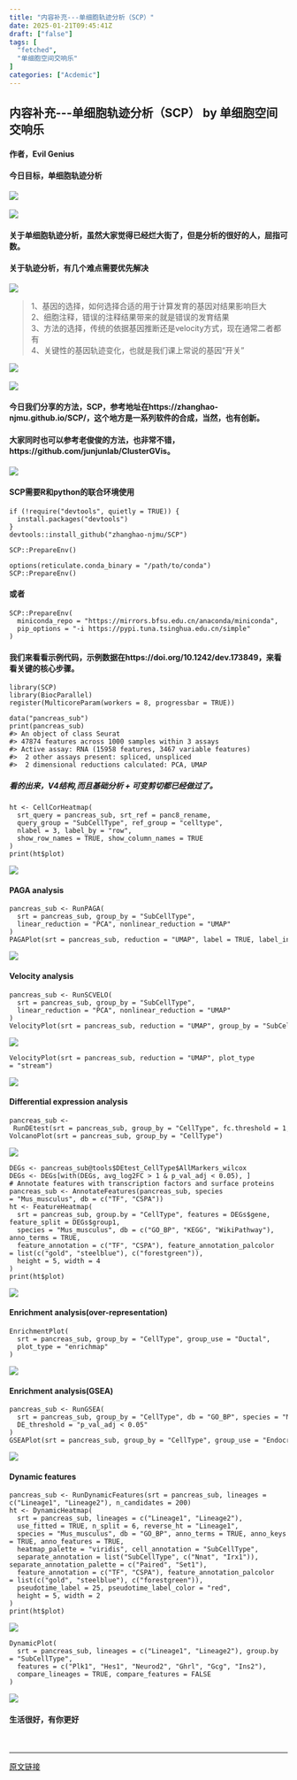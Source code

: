 ```yaml
---
title: "内容补充---单细胞轨迹分析（SCP）"
date: 2025-01-21T09:45:41Z
draft: ["false"]
tags: [
  "fetched",
  "单细胞空间交响乐"
]
categories: ["Acdemic"]
---
```

内容补充---单细胞轨迹分析（SCP） by 单细胞空间交响乐
------
<div><h4 data-line="0"><span leaf="">作者，Evil Genius</span></h4><h4 data-line="2"><span leaf="">今日目标，单细胞轨迹分析</span></h4><section nodeleaf=""><img data-imgfileid="100010759" data-src="https://mmbiz.qpic.cn/mmbiz_jpg/srXAibe95MmkeZraW782IRxmyvFtywod3L1tEDDEgACCjBXIx2sQspicicumoicuDvWD9DQxjaLtib7XCyjIRIBJewA/640?wx_fmt=other&amp;from=appmsg" data-type="other" src="https://mmbiz.qpic.cn/mmbiz_jpg/srXAibe95MmkeZraW782IRxmyvFtywod3L1tEDDEgACCjBXIx2sQspicicumoicuDvWD9DQxjaLtib7XCyjIRIBJewA/640?wx_fmt=other&amp;from=appmsg"></section><section><br></section><section nodeleaf=""><img data-imgfileid="100010755" data-src="https://mmbiz.qpic.cn/mmbiz_jpg/srXAibe95MmkeZraW782IRxmyvFtywod3JAFVuTic7ibzLk4iby9FSoicFNic8cTDlQDVAsCxR5gNFBh2icjJ4RhqnaGw/640?wx_fmt=other&amp;from=appmsg" data-type="other" src="https://mmbiz.qpic.cn/mmbiz_jpg/srXAibe95MmkeZraW782IRxmyvFtywod3JAFVuTic7ibzLk4iby9FSoicFNic8cTDlQDVAsCxR5gNFBh2icjJ4RhqnaGw/640?wx_fmt=other&amp;from=appmsg"></section><h4 data-line="6"><span leaf="">关于单细胞轨迹分析，虽然大家觉得已经烂大街了，但是分析的很好的人，屈指可数。</span></h4><h4 data-line="8"><span leaf="">关于轨迹分析，有几个难点需要优先解决</span></h4><section nodeleaf=""><img data-imgfileid="100010756" data-src="https://mmbiz.qpic.cn/mmbiz_jpg/srXAibe95MmkeZraW782IRxmyvFtywod3fVe0lNJqqRk4jEEfYFiaw9U3qgluWPlCBMAT2hicAJgmibDicPg8BRzOMQ/640?wx_fmt=other&amp;from=appmsg" data-type="other" src="https://mmbiz.qpic.cn/mmbiz_jpg/srXAibe95MmkeZraW782IRxmyvFtywod3fVe0lNJqqRk4jEEfYFiaw9U3qgluWPlCBMAT2hicAJgmibDicPg8BRzOMQ/640?wx_fmt=other&amp;from=appmsg"></section><blockquote><p><span leaf=""><span textstyle="">1、基因的选择，如何选择合适的用于计算发育的基因对结果影响巨大</span></span><br><span leaf=""><span textstyle="">2、细胞注释，错误的注释结果带来的就是错误的发育结果</span></span><br><span leaf=""><span textstyle="">3、方法的选择，传统的依据基因推断还是velocity方式，现在通常二者都有</span></span><br><span leaf=""><span textstyle="">4、关键性的基因轨迹变化，也就是我们课上常说的基因“开关”</span></span></p></blockquote><section nodeleaf=""><img data-imgfileid="100010757" data-src="https://mmbiz.qpic.cn/mmbiz_jpg/srXAibe95MmkeZraW782IRxmyvFtywod3qHD32s8emB961ficicKthVcqWFhRFoKKlhY6l1CdSV6aNqYmBUB3ARVw/640?wx_fmt=other&amp;from=appmsg" data-type="other" src="https://mmbiz.qpic.cn/mmbiz_jpg/srXAibe95MmkeZraW782IRxmyvFtywod3qHD32s8emB961ficicKthVcqWFhRFoKKlhY6l1CdSV6aNqYmBUB3ARVw/640?wx_fmt=other&amp;from=appmsg"></section><section><br></section><section nodeleaf=""><img data-imgfileid="100010758" data-src="https://mmbiz.qpic.cn/mmbiz_jpg/srXAibe95MmkeZraW782IRxmyvFtywod3GZaOLjfrIyPsoVp4dnQ0gPg2wdrTnXG2euRt0YU9HRY30HwdibtoicGg/640?wx_fmt=other&amp;from=appmsg" data-type="other" src="https://mmbiz.qpic.cn/mmbiz_jpg/srXAibe95MmkeZraW782IRxmyvFtywod3GZaOLjfrIyPsoVp4dnQ0gPg2wdrTnXG2euRt0YU9HRY30HwdibtoicGg/640?wx_fmt=other&amp;from=appmsg"></section><h4 data-line="19"><span leaf="">今日我们分享的方法，SCP，参考地址在</span><span leaf="">https://zhanghao-njmu.github.io/SCP/</span><span leaf="">，这个地方是一系列软件的合成，当然，也有创新。</span></h4><h4 data-line="21"><span leaf="">大家同时也可以参考老俊俊的方法，也非常不错，</span><span leaf="">https://github.com/junjunlab/ClusterGVis</span><span leaf="">。</span></h4><section nodeleaf=""><img data-imgfileid="100010764" data-src="https://mmbiz.qpic.cn/mmbiz_jpg/srXAibe95MmkeZraW782IRxmyvFtywod3pTAbeV9zp91fhfF4WiaEUBVVP7VzOsZnIVfnEWibKbNYlqpSqpJWPiaFA/640?wx_fmt=other&amp;from=appmsg" data-type="other" src="https://mmbiz.qpic.cn/mmbiz_jpg/srXAibe95MmkeZraW782IRxmyvFtywod3pTAbeV9zp91fhfF4WiaEUBVVP7VzOsZnIVfnEWibKbNYlqpSqpJWPiaFA/640?wx_fmt=other&amp;from=appmsg"></section><h4 data-line="25"><span leaf="">SCP需要R和python的联合环境使用</span></h4><pre><code><span><span leaf="">if</span></span><span leaf=""> (!</span><span><span leaf="">require</span></span><span leaf="">(</span><span><span leaf="">"devtools"</span></span><span leaf="">, quietly = </span><span><span leaf="">TRUE</span></span><span leaf="">)) {</span><br><span leaf="">  install.packages(</span><span><span leaf="">"devtools"</span></span><span leaf="">)</span><br><span leaf="">}</span><br><span leaf="">devtools::install_github(</span><span><span leaf="">"zhanghao-njmu/SCP"</span></span><span leaf="">)</span><br><br><span leaf="">SCP::PrepareEnv()</span><br><br><span leaf="">options(reticulate.conda_binary = </span><span><span leaf="">"/path/to/conda"</span></span><span leaf="">)</span><br><span leaf="">SCP::PrepareEnv()</span><br></code></pre><h4 data-line="37"><span leaf="">或者</span></h4><pre><code><span leaf="">SCP::PrepareEnv(</span><br><span leaf="">  miniconda_repo = </span><span><span leaf="">"https://mirrors.bfsu.edu.cn/anaconda/miniconda"</span></span><span leaf="">,</span><br><span leaf="">  pip_options = </span><span><span leaf="">"-i https://pypi.tuna.tsinghua.edu.cn/simple"</span></span><br><span leaf="">)</span><br></code></pre><h4 data-line="45"><span leaf="">我们来看看示例代码，示例数据在<span textstyle="">https://doi.org/10.1242/dev.173849</span></span><span leaf="">，来看看关键的核心步骤。</span></h4><pre><code><span leaf="">library(SCP)</span><br><span leaf="">library(BiocParallel)</span><br><span><span leaf="">register</span></span><span leaf="">(MulticoreParam(workers = </span><span><span leaf="">8</span></span><span leaf="">, progressbar = </span><span><span leaf="">TRUE</span></span><span leaf="">))</span><br><br><span leaf="">data(</span><span><span leaf="">"pancreas_sub"</span></span><span leaf="">)</span><br><span leaf="">print(pancreas_sub)</span><br><span><span leaf="">#&gt; An object of class Seurat </span></span><br><span><span leaf="">#&gt; 47874 features across 1000 samples within 3 assays </span></span><br><span><span leaf="">#&gt; Active assay: RNA (15958 features, 3467 variable features)</span></span><br><span><span leaf="">#&gt;  2 other assays present: spliced, unspliced</span></span><br><span><span leaf="">#&gt;  2 dimensional reductions calculated: PCA, UMAP</span></span><br></code></pre><h5 data-line="59"><span leaf="">看的出来，V4结构,而且基础分析 + 可变剪切都已经做过了。</span></h5><pre><code><span leaf="">ht </span><span><span leaf="">&lt;</span><span><span leaf="">-</span></span><span leaf=""> </span><span><span leaf="">CellCorHeatmap</span></span><span leaf="">(</span><br><span leaf="">  </span><span><span leaf="">srt_query</span></span><span leaf=""> = </span><span><span leaf="">pancreas_sub,</span></span><span leaf=""> </span><span><span leaf="">srt_ref</span></span><span leaf=""> = </span><span><span leaf="">panc8_rename,</span></span><br><span leaf="">  </span><span><span leaf="">query_group</span></span><span leaf=""> = </span><span><span leaf="">"SubCellType"</span></span><span leaf="">, </span><span><span leaf="">ref_group</span></span><span leaf=""> = </span><span><span leaf="">"celltype"</span></span><span leaf="">,</span><br><span leaf="">  </span><span><span leaf="">nlabel</span></span><span leaf=""> = </span><span><span leaf="">3,</span></span><span leaf=""> </span><span><span leaf="">label_by</span></span><span leaf=""> = </span><span><span leaf="">"row"</span></span><span leaf="">,</span><br><span leaf="">  </span><span><span leaf="">show_row_names</span></span><span leaf=""> = </span><span><span leaf="">TRUE,</span></span><span leaf=""> </span><span><span leaf="">show_column_names</span></span><span leaf=""> = </span><span><span leaf="">TRUE</span></span><br><span leaf="">)</span><br><span><span leaf="">print</span></span><span leaf="">(</span><span><span leaf="">ht</span></span><span leaf="">$</span><span><span leaf="">plot</span></span><span leaf="">)</span><br></span></code></pre><section nodeleaf=""><img data-imgfileid="100010763" data-src="https://mmbiz.qpic.cn/mmbiz_jpg/srXAibe95MmkeZraW782IRxmyvFtywod3mKDFXtVjzF3dLFAO1V9YnoZZO2xVQNlw3SSOTfusA6tPAwVR8exAuA/640?wx_fmt=other&amp;from=appmsg" data-type="other" src="https://mmbiz.qpic.cn/mmbiz_jpg/srXAibe95MmkeZraW782IRxmyvFtywod3mKDFXtVjzF3dLFAO1V9YnoZZO2xVQNlw3SSOTfusA6tPAwVR8exAuA/640?wx_fmt=other&amp;from=appmsg"></section><h4 data-line="70"><span leaf="">PAGA analysis</span></h4><pre><code><span leaf="">pancreas_sub </span><span><span leaf="">&lt;</span><span><span leaf="">-</span></span><span leaf=""> </span><span><span leaf="">RunPAGA</span></span><span leaf="">(</span><br><span leaf="">  </span><span><span leaf="">srt</span></span><span leaf=""> = </span><span><span leaf="">pancreas_sub,</span></span><span leaf=""> </span><span><span leaf="">group_by</span></span><span leaf=""> = </span><span><span leaf="">"SubCellType"</span></span><span leaf="">,</span><br><span leaf="">  </span><span><span leaf="">linear_reduction</span></span><span leaf=""> = </span><span><span leaf="">"PCA"</span></span><span leaf="">, </span><span><span leaf="">nonlinear_reduction</span></span><span leaf=""> = </span><span><span leaf="">"UMAP"</span></span><br><span leaf="">)</span><br><span><span leaf="">PAGAPlot</span></span><span leaf="">(</span><span><span leaf="">srt</span></span><span leaf=""> = </span><span><span leaf="">pancreas_sub,</span></span><span leaf=""> </span><span><span leaf="">reduction</span></span><span leaf=""> = </span><span><span leaf="">"UMAP"</span></span><span leaf="">, </span><span><span leaf="">label</span></span><span leaf=""> = </span><span><span leaf="">TRUE,</span></span><span leaf=""> </span><span><span leaf="">label_insitu</span></span><span leaf=""> = </span><span><span leaf="">TRUE,</span></span><span leaf=""> </span><span><span leaf="">label_repel</span></span><span leaf=""> = </span><span><span leaf="">TRUE)</span></span><br></span></code></pre><section nodeleaf=""><img data-imgfileid="100010762" data-src="https://mmbiz.qpic.cn/mmbiz_jpg/srXAibe95MmkeZraW782IRxmyvFtywod3LUTqhvJGl7d8TnevAWiaS09iayhia19A1SgO57PJgEH9MdzTIWP7AQF8w/640?wx_fmt=other&amp;from=appmsg" data-type="other" src="https://mmbiz.qpic.cn/mmbiz_jpg/srXAibe95MmkeZraW782IRxmyvFtywod3LUTqhvJGl7d8TnevAWiaS09iayhia19A1SgO57PJgEH9MdzTIWP7AQF8w/640?wx_fmt=other&amp;from=appmsg"></section><h4 data-line="80"><span leaf="">Velocity analysis</span></h4><pre><code><span leaf="">pancreas_sub </span><span><span leaf="">&lt;</span><span><span leaf="">-</span></span><span leaf=""> </span><span><span leaf="">RunSCVELO</span></span><span leaf="">(</span><br><span leaf="">  </span><span><span leaf="">srt</span></span><span leaf=""> = </span><span><span leaf="">pancreas_sub,</span></span><span leaf=""> </span><span><span leaf="">group_by</span></span><span leaf=""> = </span><span><span leaf="">"SubCellType"</span></span><span leaf="">,</span><br><span leaf="">  </span><span><span leaf="">linear_reduction</span></span><span leaf=""> = </span><span><span leaf="">"PCA"</span></span><span leaf="">, </span><span><span leaf="">nonlinear_reduction</span></span><span leaf=""> = </span><span><span leaf="">"UMAP"</span></span><br><span leaf="">)</span><br><span><span leaf="">VelocityPlot</span></span><span leaf="">(</span><span><span leaf="">srt</span></span><span leaf=""> = </span><span><span leaf="">pancreas_sub,</span></span><span leaf=""> </span><span><span leaf="">reduction</span></span><span leaf=""> = </span><span><span leaf="">"UMAP"</span></span><span leaf="">, </span><span><span leaf="">group_by</span></span><span leaf=""> = </span><span><span leaf="">"SubCellType"</span></span><span leaf="">)</span><br></span></code></pre><section nodeleaf=""><img data-imgfileid="100010760" data-src="https://mmbiz.qpic.cn/mmbiz_jpg/srXAibe95MmkeZraW782IRxmyvFtywod35fk5LY2pmewNjdBIm89ujImmcABLV4QttoxwphpYcC67oZVHTKibI7g/640?wx_fmt=other&amp;from=appmsg" data-type="other" src="https://mmbiz.qpic.cn/mmbiz_jpg/srXAibe95MmkeZraW782IRxmyvFtywod35fk5LY2pmewNjdBIm89ujImmcABLV4QttoxwphpYcC67oZVHTKibI7g/640?wx_fmt=other&amp;from=appmsg"></section><pre><code><span leaf="">VelocityPlot(srt = pancreas_sub, reduction = </span><span><span leaf="">"UMAP"</span></span><span leaf="">, plot_type = </span><span><span leaf="">"stream"</span></span><span leaf="">)</span><br></code></pre><section nodeleaf=""><img data-imgfileid="100010761" data-src="https://mmbiz.qpic.cn/mmbiz_jpg/srXAibe95MmkeZraW782IRxmyvFtywod32v49ff6diaT8dRAiavfOEibu5puF9toiaPFo1ChVNeUwibtDE840WlkJ5Wg/640?wx_fmt=other&amp;from=appmsg" data-type="other" src="https://mmbiz.qpic.cn/mmbiz_jpg/srXAibe95MmkeZraW782IRxmyvFtywod32v49ff6diaT8dRAiavfOEibu5puF9toiaPFo1ChVNeUwibtDE840WlkJ5Wg/640?wx_fmt=other&amp;from=appmsg"></section><h4 data-line="96"><span leaf="">Differential expression analysis</span></h4><pre><code><span leaf="">pancreas_sub </span><span><span leaf="">&lt;</span><span><span leaf="">-</span></span><span leaf=""> </span><span><span leaf="">RunDEtest</span></span><span leaf="">(</span><span><span leaf="">srt</span></span><span leaf=""> = </span><span><span leaf="">pancreas_sub,</span></span><span leaf=""> </span><span><span leaf="">group_by</span></span><span leaf=""> = </span><span><span leaf="">"CellType"</span></span><span leaf="">, </span><span><span leaf="">fc.threshold</span></span><span leaf=""> = </span><span><span leaf="">1,</span></span><span leaf=""> </span><span><span leaf="">only.pos</span></span><span leaf=""> = </span><span><span leaf="">FALSE)</span></span><br><span><span leaf="">VolcanoPlot</span></span><span leaf="">(</span><span><span leaf="">srt</span></span><span leaf=""> = </span><span><span leaf="">pancreas_sub,</span></span><span leaf=""> </span><span><span leaf="">group_by</span></span><span leaf=""> = </span><span><span leaf="">"CellType"</span></span><span leaf="">)</span><br></span></code></pre><section nodeleaf=""><img data-imgfileid="100010770" data-src="https://mmbiz.qpic.cn/mmbiz_jpg/srXAibe95MmkeZraW782IRxmyvFtywod36YGW2H2IeazCK10Tp7rsBy4ictnQvCRITHickKxD3Wz6aSyibUMKQogQw/640?wx_fmt=other&amp;from=appmsg" data-type="other" src="https://mmbiz.qpic.cn/mmbiz_jpg/srXAibe95MmkeZraW782IRxmyvFtywod36YGW2H2IeazCK10Tp7rsBy4ictnQvCRITHickKxD3Wz6aSyibUMKQogQw/640?wx_fmt=other&amp;from=appmsg"></section><pre><code><span leaf="">DEGs &lt;- pancreas_sub@tools$DEtest_CellType$AllMarkers_wilcox</span><br><span leaf="">DEGs &lt;- DEGs[with(DEGs, avg_log2FC &gt; </span><span><span leaf="">1</span></span><span leaf=""> &amp; p_val_adj &lt; </span><span><span leaf="">0.05</span></span><span leaf="">), ]</span><br><span><span leaf=""># Annotate features with transcription factors and surface proteins</span></span><br><span leaf="">pancreas_sub &lt;- AnnotateFeatures(pancreas_sub, species = </span><span><span leaf="">"Mus_musculus"</span></span><span leaf="">, db = c(</span><span><span leaf="">"TF"</span></span><span leaf="">, </span><span><span leaf="">"CSPA"</span></span><span leaf="">))</span><br><span leaf="">ht &lt;- FeatureHeatmap(</span><br><span leaf="">  srt = pancreas_sub, group.by = </span><span><span leaf="">"CellType"</span></span><span leaf="">, features = DEGs$gene, feature_split = DEGs$group1,</span><br><span leaf="">  species = </span><span><span leaf="">"Mus_musculus"</span></span><span leaf="">, db = c(</span><span><span leaf="">"GO_BP"</span></span><span leaf="">, </span><span><span leaf="">"KEGG"</span></span><span leaf="">, </span><span><span leaf="">"WikiPathway"</span></span><span leaf="">), anno_terms = </span><span><span leaf="">TRUE</span></span><span leaf="">,</span><br><span leaf="">  feature_annotation = c(</span><span><span leaf="">"TF"</span></span><span leaf="">, </span><span><span leaf="">"CSPA"</span></span><span leaf="">), feature_annotation_palcolor = </span><span><span leaf="">list</span></span><span leaf="">(c(</span><span><span leaf="">"gold"</span></span><span leaf="">, </span><span><span leaf="">"steelblue"</span></span><span leaf="">), c(</span><span><span leaf="">"forestgreen"</span></span><span leaf="">)),</span><br><span leaf="">  height = </span><span><span leaf="">5</span></span><span leaf="">, width = </span><span><span leaf="">4</span></span><br><span leaf="">)</span><br><span><span leaf="">print</span></span><span leaf="">(ht$plot)</span><br></code></pre><section nodeleaf=""><img data-imgfileid="100010767" data-src="https://mmbiz.qpic.cn/mmbiz_jpg/srXAibe95MmkeZraW782IRxmyvFtywod38bwnREicf2CmZlT0eDLiaeeqk6uItibWv2wWEbFPT78Z1qhCLDgu9ibPTQ/640?wx_fmt=other&amp;from=appmsg" data-type="other" src="https://mmbiz.qpic.cn/mmbiz_jpg/srXAibe95MmkeZraW782IRxmyvFtywod38bwnREicf2CmZlT0eDLiaeeqk6uItibWv2wWEbFPT78Z1qhCLDgu9ibPTQ/640?wx_fmt=other&amp;from=appmsg"></section><h4 data-line="119"><span leaf="">Enrichment analysis(over-representation)</span></h4><pre><code><span leaf="">EnrichmentPlot(</span><br><span leaf="">  srt = pancreas_sub, group_by = </span><span><span leaf="">"CellType"</span></span><span leaf="">, group_use = </span><span><span leaf="">"Ductal"</span></span><span leaf="">,</span><br><span leaf="">  plot_type = </span><span><span leaf="">"enrichmap"</span></span><br><span leaf="">)</span><br></code></pre><section nodeleaf=""><img data-imgfileid="100010769" data-src="https://mmbiz.qpic.cn/mmbiz_jpg/srXAibe95MmkeZraW782IRxmyvFtywod3icgvarL8QcKu3YYehXaHFibiakjibuex1VElDiayItOHFSduE2szd66Hhhg/640?wx_fmt=other&amp;from=appmsg" data-type="other" src="https://mmbiz.qpic.cn/mmbiz_jpg/srXAibe95MmkeZraW782IRxmyvFtywod3icgvarL8QcKu3YYehXaHFibiakjibuex1VElDiayItOHFSduE2szd66Hhhg/640?wx_fmt=other&amp;from=appmsg"></section><h4 data-line="128"><span leaf="">Enrichment analysis(GSEA)</span></h4><pre><code><span leaf="">pancreas_sub </span><span><span leaf="">&lt;</span><span><span leaf="">-</span></span><span leaf=""> </span><span><span leaf="">RunGSEA</span></span><span leaf="">(</span><br><span leaf="">  </span><span><span leaf="">srt</span></span><span leaf=""> = </span><span><span leaf="">pancreas_sub,</span></span><span leaf=""> </span><span><span leaf="">group_by</span></span><span leaf=""> = </span><span><span leaf="">"CellType"</span></span><span leaf="">, </span><span><span leaf="">db</span></span><span leaf=""> = </span><span><span leaf="">"GO_BP"</span></span><span leaf="">, </span><span><span leaf="">species</span></span><span leaf=""> = </span><span><span leaf="">"Mus_musculus"</span></span><span leaf="">,</span><br><span leaf="">  </span><span><span leaf="">DE_threshold</span></span><span leaf=""> = </span><span><span leaf="">"p_val_adj &lt; 0.05"</span></span><br><span leaf="">)</span><br><span><span leaf="">GSEAPlot</span></span><span leaf="">(</span><span><span leaf="">srt</span></span><span leaf=""> = </span><span><span leaf="">pancreas_sub,</span></span><span leaf=""> </span><span><span leaf="">group_by</span></span><span leaf=""> = </span><span><span leaf="">"CellType"</span></span><span leaf="">, </span><span><span leaf="">group_use</span></span><span leaf=""> = </span><span><span leaf="">"Endocrine"</span></span><span leaf="">, </span><span><span leaf="">id_use</span></span><span leaf=""> = </span><span><span leaf="">"GO:0007186"</span></span><span leaf="">)</span><br></span></code></pre><section nodeleaf=""><img data-imgfileid="100010766" data-src="https://mmbiz.qpic.cn/mmbiz_jpg/srXAibe95MmkeZraW782IRxmyvFtywod3nJZEvRkuiaHoqgzJ9icuf1VRDSI520E8RB6D9Dx3kvUBPgiaAfJ4joFIA/640?wx_fmt=other&amp;from=appmsg" data-type="other" src="https://mmbiz.qpic.cn/mmbiz_jpg/srXAibe95MmkeZraW782IRxmyvFtywod3nJZEvRkuiaHoqgzJ9icuf1VRDSI520E8RB6D9Dx3kvUBPgiaAfJ4joFIA/640?wx_fmt=other&amp;from=appmsg"></section><h4 data-line="137"><span leaf="">Dynamic features</span></h4><pre><code><span leaf="">pancreas_sub &lt;- RunDynamicFeatures(srt = pancreas_sub, lineages = c(</span><span><span leaf="">"Lineage1"</span></span><span leaf="">, </span><span><span leaf="">"Lineage2"</span></span><span leaf="">), n_candidates = </span><span><span leaf="">200</span></span><span leaf="">)</span><br><span leaf="">ht &lt;- DynamicHeatmap(</span><br><span leaf="">  srt = pancreas_sub, lineages = c(</span><span><span leaf="">"Lineage1"</span></span><span leaf="">, </span><span><span leaf="">"Lineage2"</span></span><span leaf="">),</span><br><span leaf="">  use_fitted = </span><span><span leaf="">TRUE</span></span><span leaf="">, n_split = </span><span><span leaf="">6</span></span><span leaf="">, reverse_ht = </span><span><span leaf="">"Lineage1"</span></span><span leaf="">,</span><br><span leaf="">  species = </span><span><span leaf="">"Mus_musculus"</span></span><span leaf="">, db = </span><span><span leaf="">"GO_BP"</span></span><span leaf="">, anno_terms = </span><span><span leaf="">TRUE</span></span><span leaf="">, anno_keys = </span><span><span leaf="">TRUE</span></span><span leaf="">, anno_features = </span><span><span leaf="">TRUE</span></span><span leaf="">,</span><br><span leaf="">  heatmap_palette = </span><span><span leaf="">"viridis"</span></span><span leaf="">, cell_annotation = </span><span><span leaf="">"SubCellType"</span></span><span leaf="">,</span><br><span leaf="">  separate_annotation = </span><span><span leaf="">list</span></span><span leaf="">(</span><span><span leaf="">"SubCellType"</span></span><span leaf="">, c(</span><span><span leaf="">"Nnat"</span></span><span leaf="">, </span><span><span leaf="">"Irx1"</span></span><span leaf="">)), separate_annotation_palette = c(</span><span><span leaf="">"Paired"</span></span><span leaf="">, </span><span><span leaf="">"Set1"</span></span><span leaf="">),</span><br><span leaf="">  feature_annotation = c(</span><span><span leaf="">"TF"</span></span><span leaf="">, </span><span><span leaf="">"CSPA"</span></span><span leaf="">), feature_annotation_palcolor = </span><span><span leaf="">list</span></span><span leaf="">(c(</span><span><span leaf="">"gold"</span></span><span leaf="">, </span><span><span leaf="">"steelblue"</span></span><span leaf="">), c(</span><span><span leaf="">"forestgreen"</span></span><span leaf="">)),</span><br><span leaf="">  pseudotime_label = </span><span><span leaf="">25</span></span><span leaf="">, pseudotime_label_color = </span><span><span leaf="">"red"</span></span><span leaf="">,</span><br><span leaf="">  height = </span><span><span leaf="">5</span></span><span leaf="">, width = </span><span><span leaf="">2</span></span><br><span leaf="">)</span><br><span><span leaf="">print</span></span><span leaf="">(ht$plot)</span><br></code></pre><section nodeleaf=""><img data-imgfileid="100010765" data-src="https://mmbiz.qpic.cn/mmbiz_jpg/srXAibe95MmkeZraW782IRxmyvFtywod3L1tEDDEgACCjBXIx2sQspicicumoicuDvWD9DQxjaLtib7XCyjIRIBJewA/640?wx_fmt=other&amp;from=appmsg" data-type="other" src="https://mmbiz.qpic.cn/mmbiz_jpg/srXAibe95MmkeZraW782IRxmyvFtywod3L1tEDDEgACCjBXIx2sQspicicumoicuDvWD9DQxjaLtib7XCyjIRIBJewA/640?wx_fmt=other&amp;from=appmsg"></section><pre><code><span leaf="">DynamicPlot(</span><br><span leaf="">  srt = pancreas_sub, lineages = c(</span><span><span leaf="">"Lineage1"</span></span><span leaf="">, </span><span><span leaf="">"Lineage2"</span></span><span leaf="">), group.by = </span><span><span leaf="">"SubCellType"</span></span><span leaf="">,</span><br><span leaf="">  features = c(</span><span><span leaf="">"Plk1"</span></span><span leaf="">, </span><span><span leaf="">"Hes1"</span></span><span leaf="">, </span><span><span leaf="">"Neurod2"</span></span><span leaf="">, </span><span><span leaf="">"Ghrl"</span></span><span leaf="">, </span><span><span leaf="">"Gcg"</span></span><span leaf="">, </span><span><span leaf="">"Ins2"</span></span><span leaf="">),</span><br><span leaf="">  compare_lineages = </span><span><span leaf="">TRUE</span></span><span leaf="">, compare_features = </span><span><span leaf="">FALSE</span></span><br><span leaf="">)</span><br></code></pre><section nodeleaf=""><img data-imgfileid="100010772" data-src="https://mmbiz.qpic.cn/mmbiz_jpg/srXAibe95MmkeZraW782IRxmyvFtywod3G9GicfKpHYf3lBUAfHaamKamKwDJYicvk6QLkibpKmdVgIr4D54ysnwnA/640?wx_fmt=other&amp;from=appmsg" data-type="other" src="https://mmbiz.qpic.cn/mmbiz_jpg/srXAibe95MmkeZraW782IRxmyvFtywod3G9GicfKpHYf3lBUAfHaamKamKwDJYicvk6QLkibpKmdVgIr4D54ysnwnA/640?wx_fmt=other&amp;from=appmsg"></section><h4 data-line="163"><span leaf="">生活很好，有你更好</span></h4><section nodeleaf=""><mp-common-cpsad data-pluginname="mpcps" data-templateid="list" data-cpsversion="v120" data-goodssouce="1" data-traceid="3a72bf99-4bd0-4bec-ae90-f80109a3e1e0" data-pid="101_10027744673443"></mp-common-cpsad></section><section><span leaf=""><br></span></section><p><mp-style-type data-value="3"></mp-style-type></p></div>  
<hr>
<a href="https://mp.weixin.qq.com/s/vKbuhxSoDKk1Za7_Mcs84Q",target="_blank" rel="noopener noreferrer">原文链接</a>
